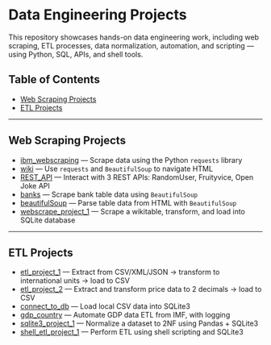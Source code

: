 # Data Engineering Projects

This repository showcases hands-on data engineering work, including web scraping, ETL processes, data normalization, automation, and scripting — using Python, SQL, APIs, and shell tools.

## Table of Contents
- [Web Scraping Projects](#web-scraping-projects)
- [ETL Projects](#etl-projects)

---

## Web Scraping Projects

- [ibm_webscraping](./ibm_webscraping/) — Scrape data using the Python `requests` library  
- [wiki](./wiki/) — Use `requests` and `BeautifulSoup` to navigate HTML  
- [REST_API](./REST_API/) — Interact with 3 REST APIs: RandomUser, Fruityvice, Open Joke API  
- [banks](./banks/) — Scrape bank table data using `BeautifulSoup`  
- [beautifulSoup](./beautifulSoup/) — Parse table data from HTML with `BeautifulSoup`  
- [webscrape_project_1](./webscrape_project_1/) — Scrape a wikitable, transform, and load into SQLite database

---

## ETL Projects

- [etl_project_1](./etl_project_1/) — Extract from CSV/XML/JSON → transform to international units → load to CSV  
- [etl_project_2](./etl_project_2/) — Extract and transform price data to 2 decimals → load to CSV  
- [connect_to_db](./connect_to_db/) — Load local CSV data into SQLite3  
- [gdp_country](./gdp_country/) — Automate GDP data ETL from IMF, with logging  
- [sqlite3_project_1](./sqlite3_project_1/) — Normalize a dataset to 2NF using Pandas + SQLite3  
- [shell_etl_project_1](./shell_etl_project_1/) — Perform ETL using shell scripting and SQLite3
